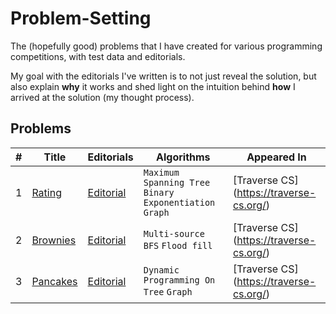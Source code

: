 # Problem-Setting
The (hopefully good) problems that I have created for various programming competitions, with test data and editorials.

My goal with the editorials I've written is to not just reveal the solution, but also explain **why** it works and shed light on the intuition behind **how** I arrived at the solution (my thought process).

## Problems

| # | Title | Editorials | Algorithms | Appeared In |
|---| ----- | ---------- | ---------- | ----------- |
1 | [Rating](./Rating/RatingEditorial.pdf) | [Editorial](./Rating/RatingEditorial.pdf) | `Maximum Spanning Tree` `Binary Exponentiation` `Graph` | [Traverse CS] (https://traverse-cs.org/) | 
2 | [Brownies](./Rating/BrowniesEditorial.pdf) | [Editorial](./Rating/BrowniesEditorial.pdf) | `Multi-source BFS` `Flood fill`| [Traverse CS] (https://traverse-cs.org/) | 
3 | [Pancakes](./Rating/PancakesEditorial.pdf) | [Editorial](./Rating/PancakesEditorial.pdf) | `Dynamic Programming On Tree` `Graph`| [Traverse CS] (https://traverse-cs.org/) | 